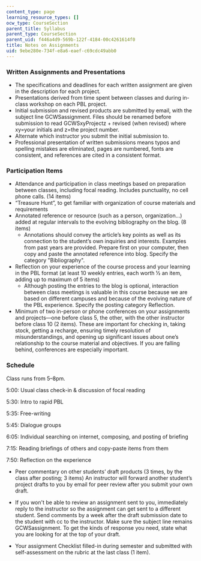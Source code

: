```yaml
---
content_type: page
learning_resource_types: []
ocw_type: CourseSection
parent_title: Syllabus
parent_type: CourseSection
parent_uid: f446a4d9-569b-122f-4184-00c4261614f0
title: Notes on Assignments
uid: 9ebe280e-734f-e8a6-eaef-c69cdc49abb0
---
```


### Written Assignments and Presentations

*   The specifications and deadlines for each written assignment are given in the description for each project.
*   Presentations derived from time spent between classes and during in-class workshop on each PBL project.
*   Initial submission and revised products are submitted by email, with the subject line GCWSassignment. Files should be renamed before submission to read GCWSxyProjectz + revised (when revised) where xy=your initials and z=the project number.
*   Alternate which instructor you submit the initial submission to.
*   Professional presentation of written submissions means typos and spelling mistakes are eliminated, pages are numbered, fonts are consistent, and references are cited in a consistent format.

### Participation Items

*   Attendance and participation in class meetings based on preparation between classes, including focal reading. Includes punctuality, no cell phone calls. (14 items)
*   “Treasure Hunt”, to get familiar with organization of course materials and requirements
*   Annotated reference or resource (such as a person, organization…) added at regular intervals to the evolving bibliography on the blog. (8 items)
    *   Annotations should convey the article’s key points as well as its connection to the student’s own inquiries and interests. Examples from past years are provided. Prepare first on your computer, then copy and paste the annotated reference into blog. Specify the category "Bibliography".
*   Reflection on your experience of the course process and your learning in the PBL format (at least 10 weekly entries, each worth ½ an item, adding up to maximum of 5 items)
    *   Although posting the entries to the blog is optional, interaction between class meetings is valuable in this course because we are based on different campuses and because of the evolving nature of the PBL experience. Specify the posting category Reflection.
*   Minimum of two in-person or phone conferences on your assignments and projects—one before class 5, the other, with the other instructor before class 10 (2 items). These are important for checking in, taking stock, getting a recharge, ensuring timely resolution of misunderstandings, and opening up significant issues about one’s relationship to the course material and objectives. If you are falling behind, conferences are especially important.

### Schedule

Class runs from 5–8pm.

5:00: Usual class check-in & discussion of focal reading

5:30: Intro to rapid PBL

5:35: Free-writing

5:45: Dialogue groups

6:05: Individual searching on internet, composing, and posting of briefing

7:15: Reading briefings of others and copy-paste items from them

7:50: Reflection on the experience

*   Peer commentary on other students’ draft products (3 times, by the class after posting; 3 items) An instructor will forward another student’s project drafts to you by email for peer review after you submit your own draft.

*   If you won't be able to review an assignment sent to you, immediately reply to the instructor so the assignment can get sent to a different student. Send comments by a week after the draft submission date to the student with cc to the instructor. Make sure the subject line remains GCWSassignment. To get the kinds of response you need, state what you are looking for at the top of your draft.

*   Your assignment Checklist filled-in during semester and submitted with self-assessment on the rubric at the last class (1 item).